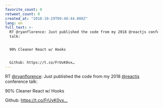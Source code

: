 ```yaml
---
favorite_count: 0
retweet_count: 0
created_at: "2018-10-29T09:40:44.000Z"
lang: en
full_text: >-
  RT @ryanflorence: Just published the code from my 2018 @reactjs conference
  talk:


  90% Cleaner React w/ Hooks


  Github: https://t.co/FrUvK0vx…
---
```


RT [@ryanflorence](https://twitter.com/ryanflorence): Just published the code
from my 2018 [@reactjs](https://twitter.com/reactjs) conference talk:

90% Cleaner React w/ Hooks

Github: https://t.co/FrUvK0vx…
